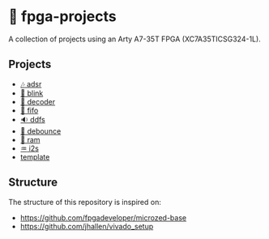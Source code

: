 # :space_invader: fpga-projects

A collection of projects using an Arty A7-35T FPGA (XC7A35TICSG324-1L).

## Projects

- [:notes: adsr](/adsr/)
- [:rotating_light: blink](/blink/)
- [:1234: decoder](/decoder/)
- [:file_folder: fifo](/fifo/)
- [:sound: ddfs](/ddfs/)
- [:sparkler: debounce](/debounce/)
- [:floppy_disk: ram](/ram/)
- [:aquarius: i2s](/i2s/)
- [template](/template/)

## Structure

The structure of this repository is inspired on:

- https://github.com/fpgadeveloper/microzed-base
- https://github.com/jhallen/vivado_setup
